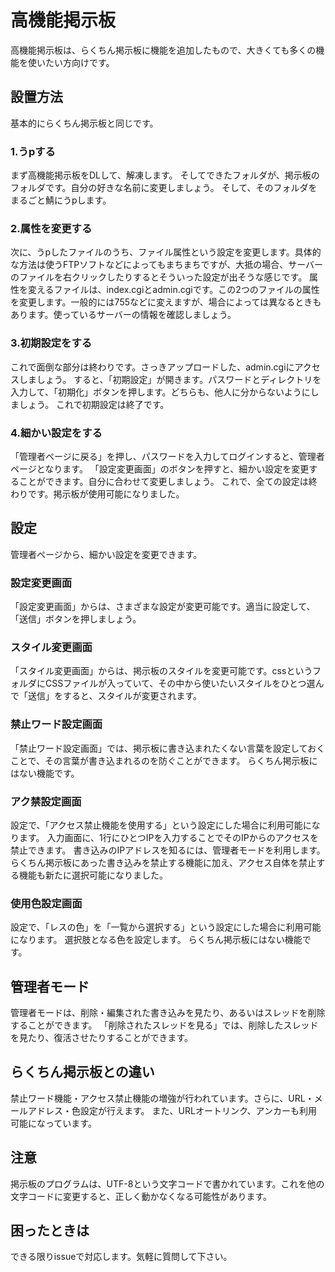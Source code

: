 # 高機能掲示板
高機能掲示板は、らくちん掲示板に機能を追加したもので、大きくても多くの機能を使いたい方向けです。
## 設置方法
基本的にらくちん掲示板と同じです。
### 1.うpする
まず高機能掲示板をDLして、解凍します。
そしてできたフォルダが、掲示板のフォルダです。自分の好きな名前に変更しましょう。
そして、そのフォルダをまるごと鯖にうpします。
### 2.属性を変更する
次に、うpしたファイルのうち、ファイル属性という設定を変更します。具体的な方法は使うFTPソフトなどによってもまちまちですが、大抵の場合、サーバーのファイルを右クリックしたりするとそういった設定が出そうな感じです。
属性を変えるファイルは、index.cgiとadmin.cgiです。この2つのファイルの属性を変更します。一般的には755などに変えますが、場合によっては異なるときもあります。使っているサーバーの情報を確認しましょう。
### 3.初期設定をする
これで面倒な部分は終わりです。さっきアップロードした、admin.cgiにアクセスしましょう。
すると、「初期設定」が開きます。パスワードとディレクトリを入力して、「初期化」ボタンを押します。どちらも、他人に分からないようにしましょう。
これで初期設定は終了です。
### 4.細かい設定をする
「管理者ページに戻る」を押し、パスワードを入力してログインすると、管理者ページとなります。
「設定変更画面」のボタンを押すと、細かい設定を変更することができます。自分に合わせて変更しましょう。
これで、全ての設定は終わりです。掲示板が使用可能になりました。
## 設定
管理者ページから、細かい設定を変更できます。
### 設定変更画面
「設定変更画面」からは、さまざまな設定が変更可能です。適当に設定して、「送信」ボタンを押しましょう。
### スタイル変更画面
「スタイル変更画面」からは、掲示板のスタイルを変更可能です。cssというフォルダにCSSファイルが入っていて、その中から使いたいスタイルをひとつ選んで「送信」をすると、スタイルが変更されます。
### 禁止ワード設定画面
「禁止ワード設定画面」では、掲示板に書き込まれたくない言葉を設定しておくことで、その言葉が書き込まれるのを防ぐことができます。
らくちん掲示板にはない機能です。
### アク禁設定画面
設定で、「アクセス禁止機能を使用する」という設定にした場合に利用可能になります。
入力画面に、1行にひとつIPを入力することでそのIPからのアクセスを禁止できます。
書き込みのIPアドレスを知るには、管理者モードを利用します。
らくちん掲示板にあった書き込みを禁止する機能に加え、アクセス自体を禁止する機能も新たに選択可能になりました。
### 使用色設定画面
設定で、「レスの色」を「一覧から選択する」という設定にした場合に利用可能になります。
選択肢となる色を設定します。
らくちん掲示板にはない機能です。
## 管理者モード
管理者モードは、削除・編集された書き込みを見たり、あるいはスレッドを削除することができます。
「削除されたスレッドを見る」では、削除したスレッドを見たり、復活させたりすることができます。
## らくちん掲示板との違い
禁止ワード機能・アクセス禁止機能の増強が行われています。さらに、URL・メールアドレス・色設定が行えます。
また、URLオートリンク、アンカーも利用可能になっています。
## 注意
掲示板のプログラムは、UTF-8という文字コードで書かれています。これを他の文字コードに変更すると、正しく動かなくなる可能性があります。
## 困ったときは
できる限りissueで対応します。気軽に質問して下さい。
